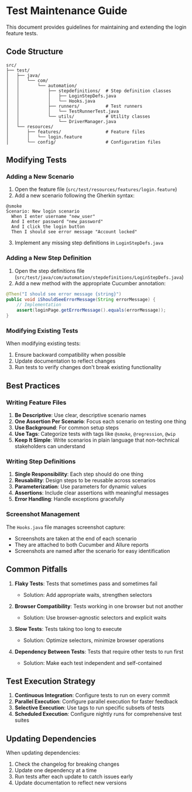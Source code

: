 # Test Maintenance Guide

This document provides guidelines for maintaining and extending the login feature tests.

## Code Structure

```
src/
├── test/
│   ├── java/
│   │   └── com/
│   │       └── automation/
│   │           ├── stepdefinitions/  # Step definition classes
│   │           │   ├── LoginStepDefs.java
│   │           │   └── Hooks.java
│   │           ├── runners/          # Test runners
│   │           │   └── TestRunnerTest.java
│   │           └── utils/            # Utility classes
│   │               └── DriverManager.java
│   └── resources/
│       ├── features/                 # Feature files
│       │   └── login.feature
│       └── config/                   # Configuration files
```

## Modifying Tests

### Adding a New Scenario

1. Open the feature file (`src/test/resources/features/login.feature`)
2. Add a new scenario following the Gherkin syntax:

```gherkin
@smoke
Scenario: New login scenario
  When I enter username "new_user"
  And I enter password "new_password"
  And I click the login button
  Then I should see error message "Account locked"
```

3. Implement any missing step definitions in `LoginStepDefs.java`

### Adding a New Step Definition

1. Open the step definitions file (`src/test/java/com/automation/stepdefinitions/LoginStepDefs.java`)
2. Add a new method with the appropriate Cucumber annotation:

```java
@Then("I should see error message {string}")
public void iShouldSeeErrorMessage(String errorMessage) {
    // Implementation
    assert(loginPage.getErrorMessage().equals(errorMessage));
}
```

### Modifying Existing Tests

When modifying existing tests:
1. Ensure backward compatibility when possible
2. Update documentation to reflect changes
3. Run tests to verify changes don't break existing functionality

## Best Practices

### Writing Feature Files

1. **Be Descriptive**: Use clear, descriptive scenario names
2. **One Assertion Per Scenario**: Focus each scenario on testing one thing
3. **Use Background**: For common setup steps
4. **Use Tags**: Categorize tests with tags like `@smoke`, `@regression`, `@wip`
5. **Keep It Simple**: Write scenarios in plain language that non-technical stakeholders can understand

### Writing Step Definitions

1. **Single Responsibility**: Each step should do one thing
2. **Reusability**: Design steps to be reusable across scenarios
3. **Parameterization**: Use parameters for dynamic values
4. **Assertions**: Include clear assertions with meaningful messages
5. **Error Handling**: Handle exceptions gracefully

### Screenshot Management

The `Hooks.java` file manages screenshot capture:
- Screenshots are taken at the end of each scenario
- They are attached to both Cucumber and Allure reports
- Screenshots are named after the scenario for easy identification

## Common Pitfalls

1. **Flaky Tests**: Tests that sometimes pass and sometimes fail
   - Solution: Add appropriate waits, strengthen selectors

2. **Browser Compatibility**: Tests working in one browser but not another
   - Solution: Use browser-agnostic selectors and explicit waits

3. **Slow Tests**: Tests taking too long to execute
   - Solution: Optimize selectors, minimize browser operations

4. **Dependency Between Tests**: Tests that require other tests to run first
   - Solution: Make each test independent and self-contained

## Test Execution Strategy

1. **Continuous Integration**: Configure tests to run on every commit
2. **Parallel Execution**: Configure parallel execution for faster feedback
3. **Selective Execution**: Use tags to run specific subsets of tests
4. **Scheduled Execution**: Configure nightly runs for comprehensive test suites

## Updating Dependencies

When updating dependencies:
1. Check the changelog for breaking changes
2. Update one dependency at a time
3. Run tests after each update to catch issues early
4. Update documentation to reflect new versions
